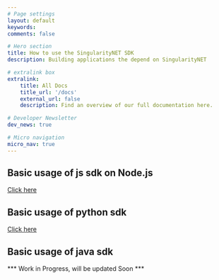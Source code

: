 ```yaml
---
# Page settings
layout: default
keywords:
comments: false

# Hero section
title: How to use the SingularityNET SDK
description: Building applications the depend on SingularityNET

# extralink box
extralink:
    title: All Docs
    title_url: '/docs'
    external_url: false
    description: Find an overview of our full documentation here.

# Developer Newsletter
dev_news: true

# Micro navigation
micro_nav: true
---
```


## Basic usage of js sdk on Node.js
[Click here](https://github.com/singnet/snet-code-examples/tree/master/nodejs/client)

## Basic usage of python sdk 
[Click here](https://github.com/singnet/snet-cli/blob/master/packages/sdk/testcases/functional_tests/test_sdk_client.py)

## Basic usage of java sdk 
*** Work in Progress, will be updated Soon ***
